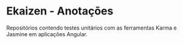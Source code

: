 # Ekaizen - Anotações

Repositórios contendo testes unitários com as ferramentas Karma e Jasmine em aplicações Angular.
